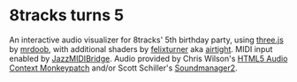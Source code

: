 8tracks turns 5
===============

An interactive audio visualizer for 8tracks' 5th birthday party, using [three.js](http://three.js) by [mrdoob](http://airtight.cc/), with additional shaders by [felixturner](https://github.com/felixturner) aka [airtight](http://airtight.cc/). MIDI input enabled by [JazzMIDIBridge](https://github.com/abudaan/JazzMIDIBridge). Audio provided by Chris Wilson's [HTML5 Audio Context Monkeypatch](https://github.com/cwilso/AudioContext-MonkeyPatch) and/or Scott Schiller's [Soundmanager2](www.schillmania.com/projects/soundmanager2/).
